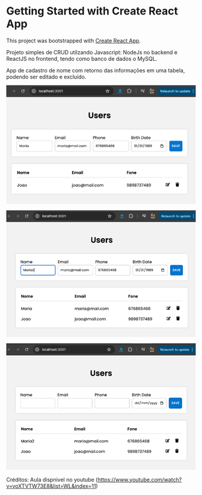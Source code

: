 # Getting Started with Create React App

This project was bootstrapped with [Create React App](https://github.com/facebook/create-react-app).

Projeto simples de CRUD utilzando Javascript: NodeJs no backend e ReactJS no frontend, tendo como banco de dados o MySQL.

App de cadastro de nome com retorno das informações em uma tabela, podendo ser editado e excluído.

![alt text](image.png)

![alt text](image-1.png)

![alt text](image-2.png)

Créditos: Aula dispnivel no youtube (https://www.youtube.com/watch?v=voXTVTW73E8&list=WL&index=11)
